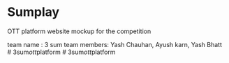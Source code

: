  # Sumplay

 OTT platform website mockup for the competition

 team name : 3 sum
 team members: Yash Chauhan, Ayush karn, Yash Bhatt
#   3 s u m _ o t t _ p l a t f o r m  
 #   3 s u m _ o t t _ p l a t f o r m  
 